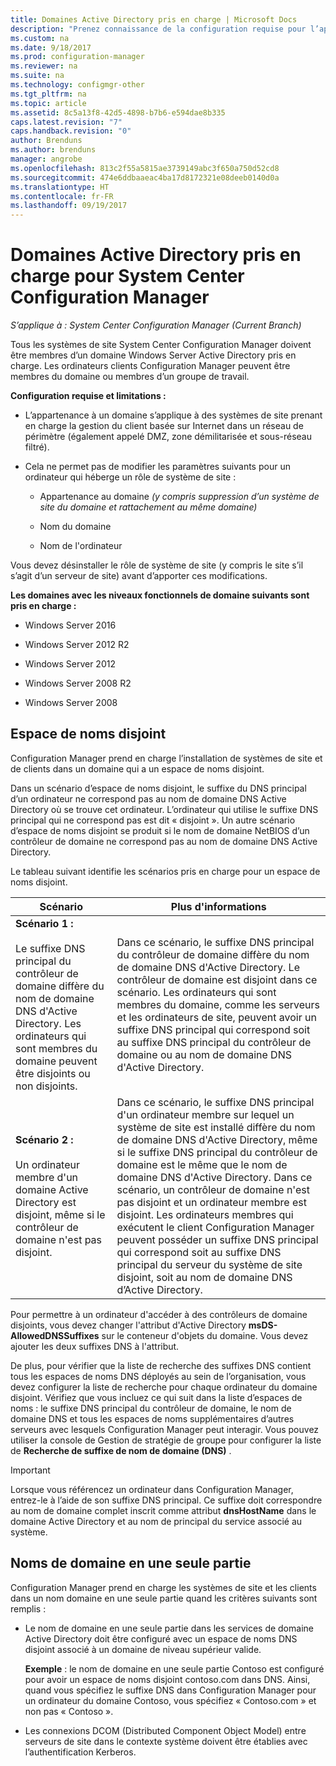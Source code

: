```yaml
---
title: Domaines Active Directory pris en charge | Microsoft Docs
description: "Prenez connaissance de la configuration requise pour l’appartenance d’un système de site System Center Configuration Manager à un domaine Active Directory."
ms.custom: na
ms.date: 9/18/2017
ms.prod: configuration-manager
ms.reviewer: na
ms.suite: na
ms.technology: configmgr-other
ms.tgt_pltfrm: na
ms.topic: article
ms.assetid: 8c5a13f8-42d5-4898-b7b6-e594dae8b335
caps.latest.revision: "7"
caps.handback.revision: "0"
author: Brenduns
ms.author: brenduns
manager: angrobe
ms.openlocfilehash: 813c2f55a5815ae3739149abc3f650a750d52cd8
ms.sourcegitcommit: 474e6ddbaaeac4ba17d8172321e08deeb0140d0a
ms.translationtype: HT
ms.contentlocale: fr-FR
ms.lasthandoff: 09/19/2017
---
```

# <a name="supported-active-directory-domains-for-system-center-configuration-manager"></a>Domaines Active Directory pris en charge pour System Center Configuration Manager

*S’applique à : System Center Configuration Manager (Current Branch)*

Tous les systèmes de site System Center Configuration Manager doivent être membres d’un domaine Windows Server Active Directory pris en charge. Les ordinateurs clients Configuration Manager peuvent être membres du domaine ou membres d’un groupe de travail.  

 **Configuration requise et limitations :**  

-   L’appartenance à un domaine s’applique à des systèmes de site prenant en charge la gestion du client basée sur Internet dans un réseau de périmètre (également appelé DMZ, zone démilitarisée et sous-réseau filtré).  

-   Cela ne permet pas de modifier les paramètres suivants pour un ordinateur qui héberge un rôle de système de site :  

    -   Appartenance au domaine *(y compris suppression d’un système de site du domaine et rattachement au même domaine)*

    -   Nom du domaine  

    -   Nom de l'ordinateur  

Vous devez désinstaller le rôle de système de site (y compris le site s’il s’agit d’un serveur de site) avant d’apporter ces modifications.  

**Les domaines avec les niveaux fonctionnels de domaine suivants sont pris en charge :**  
- Windows Server 2016

- Windows Server 2012 R2  

- Windows Server 2012

- Windows Server 2008 R2

- Windows Server 2008  







##  <a name="bkmk_Disjoint"></a> Espace de noms disjoint  
Configuration Manager prend en charge l’installation de systèmes de site et de clients dans un domaine qui a un espace de noms disjoint.  

Dans un scénario d’espace de noms disjoint, le suffixe du DNS principal d’un ordinateur ne correspond pas au nom de domaine DNS Active Directory où se trouve cet ordinateur. L’ordinateur qui utilise le suffixe DNS principal qui ne correspond pas est dit « disjoint ». Un autre scénario d’espace de noms disjoint se produit si le nom de domaine NetBIOS d’un contrôleur de domaine ne correspond pas au nom de domaine DNS Active Directory.  

Le tableau suivant identifie les scénarios pris en charge pour un espace de noms disjoint.  

|Scénario|Plus d'informations|  
|--------------|----------------------|  
|**Scénario 1 :**<br /><br /> Le suffixe DNS principal du contrôleur de domaine diffère du nom de domaine DNS d'Active Directory. Les ordinateurs qui sont membres du domaine peuvent être disjoints ou non disjoints.|Dans ce scénario, le suffixe DNS principal du contrôleur de domaine diffère du nom de domaine DNS d'Active Directory. Le contrôleur de domaine est disjoint dans ce scénario. Les ordinateurs qui sont membres du domaine, comme les serveurs et les ordinateurs de site, peuvent avoir un suffixe DNS principal qui correspond soit au suffixe DNS principal du contrôleur de domaine ou au nom de domaine DNS d'Active Directory.|  
|**Scénario 2 :**<br /><br /> Un ordinateur membre d'un domaine Active Directory est disjoint, même si le contrôleur de domaine n'est pas disjoint.|Dans ce scénario, le suffixe DNS principal d'un ordinateur membre sur lequel un système de site est installé diffère du nom de domaine DNS d'Active Directory, même si le suffixe DNS principal du contrôleur de domaine est le même que le nom de domaine DNS d'Active Directory. Dans ce scénario, un contrôleur de domaine n'est pas disjoint et un ordinateur membre est disjoint. Les ordinateurs membres qui exécutent le client Configuration Manager peuvent posséder un suffixe DNS principal qui correspond soit au suffixe DNS principal du serveur du système de site disjoint, soit au nom de domaine DNS d’Active Directory.|  

 Pour permettre à un ordinateur d'accéder à des contrôleurs de domaine disjoints, vous devez changer l'attribut d'Active Directory **msDS-AllowedDNSSuffixes** sur le conteneur d'objets du domaine. Vous devez ajouter les deux suffixes DNS à l'attribut.  

 De plus, pour vérifier que la liste de recherche des suffixes DNS contient tous les espaces de noms DNS déployés au sein de l’organisation, vous devez configurer la liste de recherche pour chaque ordinateur du domaine disjoint. Vérifiez que vous incluez ce qui suit dans la liste d’espaces de noms : le suffixe DNS principal du contrôleur de domaine, le nom de domaine DNS et tous les espaces de noms supplémentaires d’autres serveurs avec lesquels Configuration Manager peut interagir. Vous pouvez utiliser la console de Gestion de stratégie de groupe pour configurer la liste de **Recherche de suffixe de nom de domaine (DNS)** .  

> [!IMPORTANT]  
>  Lorsque vous référencez un ordinateur dans Configuration Manager, entrez-le à l’aide de son suffixe DNS principal. Ce suffixe doit correspondre au nom de domaine complet inscrit comme attribut **dnsHostName** dans le domaine Active Directory et au nom de principal du service associé au système.  

##  <a name="bkmk_SLD"></a> Noms de domaine en une seule partie  
 Configuration Manager prend en charge les systèmes de site et les clients dans un nom domaine en une seule partie quand les critères suivants sont remplis :  

-   Le nom de domaine en une seule partie dans les services de domaine Active Directory doit être configuré avec un espace de noms DNS disjoint associé à un domaine de niveau supérieur valide.  

     **Exemple** : le nom de domaine en une seule partie Contoso est configuré pour avoir un espace de noms disjoint contoso.com dans DNS. Ainsi, quand vous spécifiez le suffixe DNS dans Configuration Manager pour un ordinateur du domaine Contoso, vous spécifiez « Contoso.com » et non pas « Contoso ».  

-   Les connexions DCOM (Distributed Component Object Model) entre serveurs de site dans le contexte système doivent être établies avec l’authentification Kerberos.  
